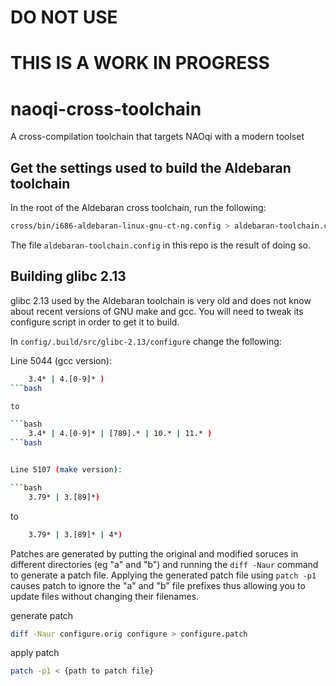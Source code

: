 # DO NOT USE

# THIS IS A WORK IN PROGRESS

# naoqi-cross-toolchain
A cross-compilation toolchain that targets NAOqi with a modern toolset

## Get the settings used to build the Aldebaran toolchain

In the root of the Aldebaran cross toolchain, run the following:

```bash
cross/bin/i686-aldebaran-linux-gnu-ct-ng.config > aldebaran-toolchain.config
```

The file `aldebaran-toolchain.config` in this repo is the result of doing so.

## Building glibc 2.13

glibc 2.13 used by the Aldebaran toolchain is very old and does not know about recent versions of GNU make and gcc. You will need to tweak its configure script in order to get it to build.

In `config/.build/src/glibc-2.13/configure` change the following:


Line 5044 (gcc version):

```bash
    3.4* | 4.[0-9]* )
```bash

to

```bash
    3.4* | 4.[0-9]* | [789].* | 10.* | 11.* )
```bash


Line 5107 (make version):

```bash
    3.79* | 3.[89]*)
```

to

```bash
    3.79* | 3.[89]* | 4*)
```

Patches are generated by putting the original and modified soruces in different directories (eg "a" and "b") and running the `diff -Naur` command to generate a patch file. Applying the generated patch file using `patch -p1` causes patch to ignore the "a" and "b" file prefixes thus allowing you to update files without changing their filenames.

generate patch

```bash
diff -Naur configure.orig configure > configure.patch

```

apply patch

```bash
patch -p1 < {path to patch file}
```
